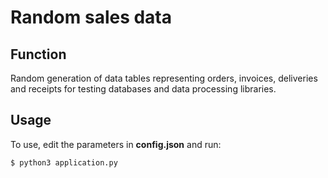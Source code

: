 # Random sales data

## Function

Random generation of data tables representing orders, invoices, deliveries and receipts for testing databases and data processing libraries.

## Usage

To use, edit the parameters in **config.json** and run:

`$ python3 application.py`
